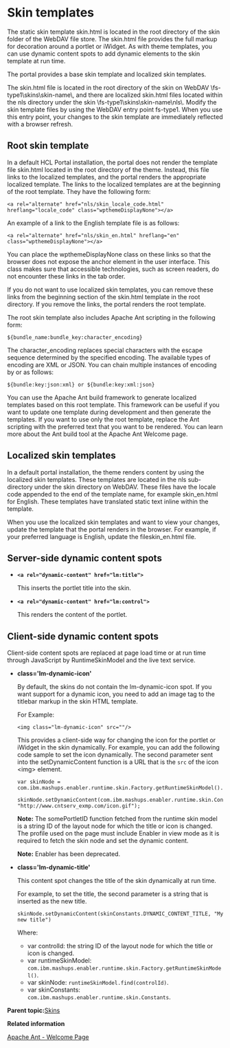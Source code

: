 # Skin templates 

The static skin template skin.html is located in the root directory of the skin folder of the WebDAV file store. The skin.html file provides the full markup for decoration around a portlet or iWidget. As with theme templates, you can use dynamic content spots to add dynamic elements to the skin template at run time.

The portal provides a base skin template and localized skin templates.

The skin.html file is located in the root directory of the skin on WebDAV \\fs-type1\\skins\\skin-name\\, and there are localized skin.html files located within the nls directory under the skin \\fs-type1\\skins\\skin-name\\nls\\. Modify the skin template files by using the WebDAV entry point fs-type1. When you use this entry point, your changes to the skin template are immediately reflected with a browser refresh.

## Root skin template

In a default HCL Portal installation, the portal does not render the template file skin.html located in the root directory of the theme. Instead, this file links to the localized templates, and the portal renders the appropriate localized template. The links to the localized templates are at the beginning of the root template. They have the following form:

```
<a rel="alternate" href="nls/skin_locale_code.html" hreflang="locale_code" class="wpthemeDisplayNone"></a>
```

An example of a link to the English template file is as follows:

```
<a rel="alternate" href="nls/skin_en.html" hreflang="en" class="wpthemeDisplayNone"></a>
```

You can place the wpthemeDisplayNone class on these links so that the browser does not expose the anchor element in the user interface. This class makes sure that accessible technologies, such as screen readers, do not encounter these links in the tab order.

If you do not want to use localized skin templates, you can remove these links from the beginning section of the skin.html template in the root directory. If you remove the links, the portal renders the root template.

The root skin template also includes Apache Ant scripting in the following form:

```
${bundle_name:bundle_key:character_encoding}
```

The character\_encoding replaces special characters with the escape sequence determined by the specified encoding. The available types of encoding are XML or JSON. You can chain multiple instances of encoding by or as follows:

```
${bundle:key:json:xml} or ${bundle:key:xml:json}
```

You can use the Apache Ant build framework to generate localized templates based on this root template. This framework can be useful if you want to update one template during development and then generate the templates. If you want to use only the root template, replace the Ant scripting with the preferred text that you want to be rendered. You can learn more about the Ant build tool at the Apache Ant Welcome page.

## Localized skin templates

In a default portal installation, the theme renders content by using the localized skin templates. These templates are located in the nls sub-directory under the skin directory on WebDAV. These files have the locale code appended to the end of the template name, for example skin\_en.html for English. These templates have translated static text inline within the template.

When you use the localized skin templates and want to view your changes, update the template that the portal renders in the browser. For example, if your preferred language is English, update the fileskin\_en.html file.

## Server-side dynamic content spots

-   **`<a rel="dynamic-content" href="lm:title">`**

    This inserts the portlet title into the skin.

-   **`<a rel="dynamic-content" href="lm:control">`**

    This renders the content of the portlet.


## Client-side dynamic content spots

Client-side content spots are replaced at page load time or at run time through JavaScript by RuntimeSkinModel and the live text service.

-   **class='lm-dynamic-icon'**

    By default, the skins do not contain the lm-dynamic-icon spot. If you want support for a dynamic icon, you need to add an image tag to the titlebar markup in the skin HTML template.

    For Example:

    ```
    <img class="lm-dynamic-icon" src=""/>
    ```

    This provides a client-side way for changing the icon for the portlet or iWidget in the skin dynamically. For example, you can add the following code sample to set the icon dynamically. The second parameter sent into the setDynamicContent function is a URL that is the `src` of the icon <img\> element.

    ```
    var skinNode = com.ibm.mashups.enabler.runtime.skin.Factory.getRuntimeSkinModel().find("somePortletID");
    	skinNode.setDynamicContent(com.ibm.mashups.enabler.runtime.skin.Constants.DYNAMIC_CONTENT_ICON, "http://www.cntserv_exmp.com/icon.gif");
    ```

    **Note:** The somePortletID function fetched from the runtime skin model is a string ID of the layout node for which the title or icon is changed. The profile used on the page must include Enabler in view mode as it is required to fetch the skin node and set the dynamic content.

    **Note:** Enabler has been deprecated.

-   **class='lm-dynamic-title'**

    This content spot changes the title of the skin dynamically at run time.

    For example, to set the title, the second parameter is a string that is inserted as the new title.

    ```
    skinNode.setDynamicContent(skinConstants.DYNAMIC_CONTENT_TITLE, "My new title")
    ```

    Where:

    -   var controlId: the string ID of the layout node for which the title or icon is changed.
    -   var runtimeSkinModel: `com.ibm.mashups.enabler.runtime.skin.Factory.getRuntimeSkinModel()`.
    -   var skinNode: `runtimeSkinModel.find(controlId)`.
    -   var skinConstants: `com.ibm.mashups.enabler.runtime.skin.Constants`.

**Parent topic:**[Skins ](../dev-theme/themeopt_cust_scopeskin.md)

**Related information**  


[Apache Ant - Welcome Page](http://ant.apache.org)


